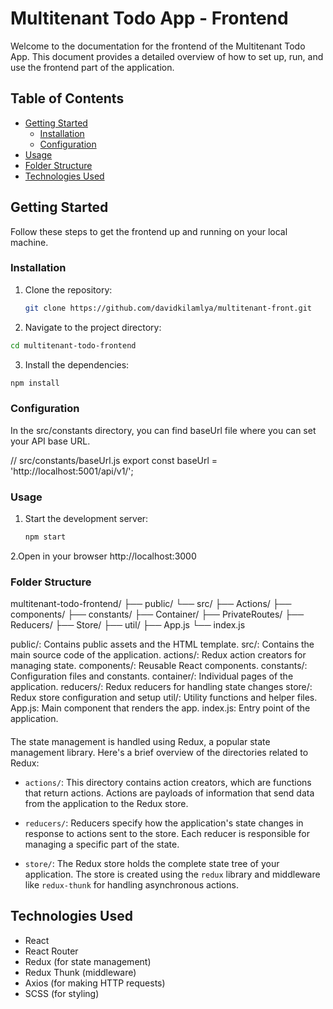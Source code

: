 # Multitenant Todo App - Frontend

Welcome to the documentation for the frontend of the Multitenant Todo App. This document provides a detailed overview of how to set up, run, and use the frontend part of the application.

## Table of Contents

- [Getting Started](#getting-started)
  - [Installation](#installation)
  - [Configuration](#configuration)
- [Usage](#usage)
- [Folder Structure](#folder-structure)
- [Technologies Used](#technologies-used)



## Getting Started

Follow these steps to get the frontend up and running on your local machine.

### Installation

1. Clone the repository:

   ```bash
   git clone https://github.com/davidkilamlya/multitenant-front.git

2. Navigate to the project directory:
```bash
cd multitenant-todo-frontend
```

3. Install the dependencies:

```bash
npm install
```
### Configuration
In the src/constants directory, you can find baseUrl file where you can set your API base URL.

// src/constants/baseUrl.js
export const baseUrl = 'http://localhost:5001/api/v1/';

### Usage

1. Start the development server:
  
   ```bash
   npm start
   ```
2.Open in your browser http://localhost:3000

### Folder Structure

multitenant-todo-frontend/
├── public/
└── src/
    ├── Actions/
    ├── components/
    ├── constants/
    ├── Container/
    ├── PrivateRoutes/
    ├── Reducers/
    ├── Store/
    ├── util/
    ├── App.js
    └── index.js
    
public/: Contains public assets and the HTML template.
src/: Contains the main source code of the application.
actions/: Redux action creators for managing state.
components/: Reusable React components.
constants/: Configuration files and constants.
container/: Individual pages of the application.
reducers/: Redux reducers for handling state changes
store/: Redux store configuration and setup
util/: Utility functions and helper files.
App.js: Main component that renders the app.
index.js: Entry point of the application.

####
The state management is handled using Redux, a popular state management library. Here's a brief overview of the directories related to Redux:

- `actions/`: This directory contains action creators, which are functions that return actions. Actions are payloads of information that send data from the application to the Redux store.

- `reducers/`: Reducers specify how the application's state changes in response to actions sent to the store. Each reducer is responsible for managing a specific part of the state.

- `store/`: The Redux store holds the complete state tree of your application. The store is created using the `redux` library and middleware like `redux-thunk`  for handling asynchronous actions.

## Technologies Used

- React
- React Router
- Redux (for state management)
- Redux Thunk (middleware)
- Axios (for making HTTP requests)
- SCSS (for styling)
